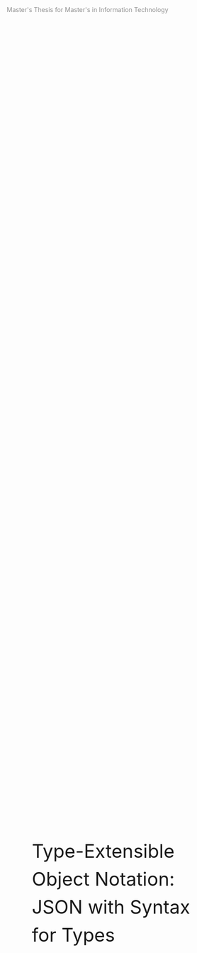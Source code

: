 <div style="page-break-after: always">
</div>

<!--Title------------------------------>

<div style="
    display: flex;
    flex-direction: column;
    justify-content: space-between;
    width: 100%;
    height: 100vh;
">
    <div style="
        display: flex;
        justify-content: space-between;
    ">
        <div style="color: rgb(145, 145, 145)">
            Master's Thesis for Master's in Information Technology
        </div>
        <div class="name"></div>
    </div>
    <div style="
        display: flex;
        justify-content: space-between;
        align-items: center;
        padding: 1.5cm;
    ">
        <div style="
            font-size: 3em;
            line-height: 1.5em;
        ">
            Type-Extensible Object Notation:
            <br>
            JSON with Syntax for Types
        </div>
    </div>
    <div style="
        display: flex;
        justify-content: space-between;
    ">
        <i style="color: rgb(195, 195, 195)">
            https://github.com/thorlindberg/thesis
        </i>
        <div class="date"></div>
    </div>
</div>

<div style="page-break-after: always">
</div>

<!--Test-Driven Development--------->

<div style="
    display: flex;
    flex-direction: column;
    justify-content: space-between;
    width: 100%;
    height: 100vh;
">
    <div style="
        display: flex;
        justify-content: space-between;
    ">
        <div style="color: rgb(145, 145, 145)">
            Test-Driven Development
        </div>
        <div class="name"></div>
    </div>
    <div style="
        display: flex;
        justify-content: space-between;
        align-items: center;
        padding: 1.5cm;
    ">
        <div style="width: 45%">
            <div style="font-size: 2em">
                Test-Driven Development
            </div>
            <br><br>
            Testing has implications not only for the approach to implementation, but also the structure of the code itself and the overall practices surrounding projects. As each feature needs to be developed on a foundation of demonstrable necessity, the process must be divided into small enough steps for testing to be possible. The testing of a smaller component in a large codebase is referred to as <code>unit tests</code>, as each component becomes a testable <code>unit</code>.
            <br><br>
            <ul>
                <li>
                    Execution time should be short, resulting in fast testing.
                </li>
                <li>
                    Tests should be executed in isolation from each other, resulting in unordered tests.
                </li>
                <li>
                    Use production data when applicable, and ensure data is readable and understandable.
                </li>
                <li>
                    Each test should represent a component of a larger overall goal with the project.
                </li>
            </ul>
        </div>
        <img style="width: 45%" src="
            http://www.plantuml.com/plantuml/svg/ZOzFIyH03CNl-HJv02xUPLdM_oT1zBXu29tG3fqcPP8gY-ntTrgAKgoBSvlaz_BUsvjJzg5B0DP6wIbJXoaA-x5drEoD0cpDZubtK6dNgx3uNQHw13y1oxkXgdtCEaYurQGPFPDOkLJ0QVyjc_arpKSJdQVj2KwmlPmTuNMCXviSwyOtEppWTGX8w6oERx3yucOYNWP1RtWQMe5-JMRkYLf6AcNT4sFLaDHSbbTuUA2OYcwTMBUXcgAicCtpdmRt4aQBPpAxmC3ldBJlM1pDjRU_qowApWVEsFspuJdrckCoSgNYKGOkGM3F4eOkVG40
        ">
    </div>
    <div style="
        display: flex;
        justify-content: space-between;
    ">
        <i style="color: rgb(195, 195, 195)">
            A recursive test-driven development cycle
        </i>
        <div class="date"></div>
    </div>
</div>

<div style="page-break-after: always">
</div>

<div style="
    display: flex;
    flex-direction: column;
    justify-content: space-between;
    width: 100%;
    height: 100vh;
">
    <div style="
        display: flex;
        justify-content: space-between;
    ">
        <div style="color: rgb(145, 145, 145)">
            Test-Driven Development
        </div>
        <div class="name"></div>
    </div>
    <div style="
        display: flex;
        justify-content: space-between;
        align-items: center;
        padding: 1.5cm;
    ">
        <div style="width: 45%">
            <div style="font-size: 2em">
                Unit and Acceptance Testing
            </div>
            <br><br>
            Phasellus aliquet convallis arcu in aliquam. Pellentesque lectus orci, vulputate a blandit eget, pretium vel lectus. Aenean ultricies augue at elit rhoncus, quis hendrerit erat egestas. Sed sit amet efficitur sem. Pellentesque euismod, odio eu imperdiet facilisis, mi tortor mattis arcu, a tincidunt sem mauris id est. Maecenas sollicitudin eros ut bibendum sagittis. Suspendisse mattis, risus et luctus lacinia, nisl neque dictum nibh, non hendrerit orci libero non nibh. Vestibulum ante ipsum primis in faucibus orci luctus et ultrices posuere cubilia curae; Sed volutpat, ex a sodales semper, turpis mauris accumsan erat, quis malesuada tellus mi non augue.
            <br><br>
            In ultrices dictum dui, quis lacinia mauris hendrerit ac. Donec malesuada viverra elementum. Cras erat turpis, euismod eu tempus vel, cursus non neque. Sed semper tellus bibendum mi consectetur aliquet. Suspendisse interdum auctor turpis sed ultrices. Vestibulum sollicitudin nisi at tellus dictum auctor vel sit amet tellus.
        </div>
        <img style="width: 45%" src="">
    </div>
    <div style="
        display: flex;
        justify-content: space-between;
    ">
        <i style="color: rgb(195, 195, 195)">
        </i>
        <div class="date"></div>
    </div>
</div>

<div style="page-break-after: always">
</div>

<div style="
    display: flex;
    flex-direction: column;
    justify-content: space-between;
    width: 100%;
    height: 100vh;
">
    <div style="
        display: flex;
        justify-content: space-between;
    ">
        <div style="color: rgb(145, 145, 145)">
            Test-Driven Development
        </div>
        <div class="name"></div>
    </div>
    <div style="
        display: flex;
        justify-content: space-between;
        align-items: center;
        padding: 1.5cm;
    ">
        <div>
            <img style="height: 40%" src="
                http://www.plantuml.com/plantuml/svg/vP5FImCn4CNl-HGXNWksXoAK8aK5mOCUFBezJ3VPRZH_IZ9HY-ntTzCE2zNGaoB5m2xPlD_BpBvPH8I0oHgstpr7xnYRHzmQTSdorus6TG3BFnZlrnNKBxV19oUllV61Om0NDn2Kmvtkl5I4bl2tLgCQr5QlMzC_E3ZAhhEcaVM579YExTyTcvzJfsn_WqXEOnGp_ZJ0XrUBLp1QzW26f4Q7KgEKNFMbUrNWTgDu9IIWgWHl8NBjTbOUMmXAyhl7XtjUPIu3KjK60g3sBhjyMfd-M7mfaECKC-heGD5EOq4XDNT1QddbDZ91bKKHxDYtan4hrOAStvALlUJvoMGfKQaQI0QvRxZLqGBMRNzAUCIWtVel8dN9hbIWkaMI6izm9IRZIfnc_bOxRPCzvVmduoCO_H-DwMId1E__P4hJ8nIbGBES_kemQRTa7MCBvMGESxT9rdm2
            ">
            <img style="height: 40%" src="
                http://www.plantuml.com/plantuml/svg/xL9Dgzim4BphLmZr-g3nUuT2UPJG5leZwXvaQnshrOUHLabDyN_lAdO4AJRfgL0IGOAqEzePZMSVKGPCrh1vzprwnzXhnD701vPFdxKy16dvByPfVPJjZo_19wS-UUC3no1T76G0X-U-ymeMw1hyr6k4qktreJVqmt9Z_TQRhbFjErKm4vl_9_RwTb7AvWaYEOrHlETV2_Xwj3XAenK1EcaYF5ttEW3L43UrXNRaXsk1-uxZE02lXP88jU2zZ7m8Ve208rMjTzXJcN1MHoknxK5ThaGCsXrg8VvWoiOIIz5M5l5gNEtaTPPGkgk8J9prksGR28LtTTPOHcs3e9F9P4NL9d3Q9fdTkKrZwTassKppT0CfVrwGpzkAsArgKRvciIo2D-qb51HpDzuiQb7jQY7Ojf1oAdB-SMfF6djEqrE6xgZGWF4dldmFgbMFyDvbU7V_JMgh5wh8nX-1B_xculCZjtUPs-hbxu9RTj_OnDWUdChnE6-IDRy1
            ">
        </div>
    </div>
    <div style="
        display: flex;
        justify-content: space-between;
    ">
        <i style="color: rgb(195, 195, 195)">
            Unit tests for type declarations (top) and type instances (bottom)
        </i>
        <div class="date"></div>
    </div>
</div>

<div style="page-break-after: always">
</div>

<!--Type Semantics------------------->

<div style="
    display: flex;
    flex-direction: column;
    justify-content: space-between;
    width: 100%;
    height: 100vh;
">
    <div style="
        display: flex;
        justify-content: space-between;
    ">
        <div style="color: rgb(145, 145, 145)">
            Type Semantics
        </div>
        <div class="name"></div>
    </div>
    <div style="
        display: flex;
        justify-content: space-between;
        align-items: center;
        padding: 1.5cm;
    ">
        <div style="width: 45%">
            <div style="font-size: 2em">
                Type Semantics
            </div>
            <br><br>
            This project contributes to existing implementations of the JSON specification by proposing a grammar for explicit and extensible typing of values. This proposal is phrased as the <code>Type-Extensibe Object Notation</code> (TXON) which is a format that conforms completely to the JSON specification, and as such it maintains full compatibility with existing JSON encoders and decoders. The TXON format is paired with the <code>TXON.js</code> library written in JavaScript, to validate the functional implementation and its use in a data structure, by checking conformance to its embedded type system.
            <br><br>
            A TXON data structure must contain an "init" and "data" property to be validated, but this is not expected to cause issue as JSON structures typically branch from a "data" property at the root node. As such the format is extensibly adding information on types, while maintaining as much of the original structure as possible.
        </div>
        <div style="width: 45%">
            <img src="
                http://www.plantuml.com/plantuml/svg/RP112i8m44NtSueXQy6DAobILF02Nc1ieeqsIPbCaIAzkqbQHC79vcV-VtoOEWgn3Aw3MTrZy01LbB4pEyY_ewKRayCNO9ezDOyJXy7hG-W2ep3vs1CRByNtGPib-Y_-RAsOuaumGRLUUc0cLEvJsyGhJK95uTSe5xoqQRrP_UwrYGtRNcp1rRarMA8OhkX6l5XEs0UP83-eZTUvi8XqWJS0
            ">
            <img src="
                http://www.plantuml.com/plantuml/svg/TP51JiD034NtFeKrwmeshAeALO341RY0cp5aeB4ZZok8KEvEPrf57PKw6qVlVxrOsMOdyy-i0h39Fktv4ShRIw8Fem5_0O_pHDtNg-b1uhFkrT2D98zaB5wvQEHpzB_uTv-SAvrXXitzsGEdHl0VbR0-zaEIv7N3Ymbo67PiTv6S6xW4Eig5X475-z3m6PPj1KiXajErvxR0fx6GvajMrx6JVuqF3IhYHiEvipHwgbU7jvwn5b7VSPXmb-poY1dA0rkMMFxB7m00
            ">
        </div>
    </div>
    <div style="
        display: flex;
        justify-content: space-between;
    ">
        <i style="color: rgb(195, 195, 195)">
            Comparison of a TXON data structure and JSON data structure.
        </i>
        <div class="date"></div>
    </div>
</div>

<div style="page-break-after: always">
</div>

<div style="
    display: flex;
    flex-direction: column;
    justify-content: space-between;
    width: 100%;
    height: 100vh;
">
    <div style="
        display: flex;
        justify-content: space-between;
    ">
        <div style="color: rgb(145, 145, 145)">
            Type Semantics
        </div>
        <div class="name"></div>
    </div>
    <div style="
        display: flex;
        justify-content: space-between;
        align-items: center;
        padding: 1.5cm;
    ">
        <img src="
            http://www.plantuml.com/plantuml/svg/pLJ1JiCm3BtdAwPmhU28X2Oq0H8tJjpO3gR9ja3YL8a3cr3_dMMj8hIvWvv6fLPf_9ptdcjt5Wa29MT5jtgB7eMOHjfQVIlosuE1LG0t-HAJtNK7zVjZy0dLlRS-J2W0nWQ2Hjh7qIlTGpduvzgGBj6rMQtjxgQImMTTB9UglbO5quhksOhfLQzKT2V8kJHeo80rKOUvb3S_ZfQqRNJPERrR8a_W-6XFbp5x7fcBzPpFgdYiCsXSSXcAoRtgC0Y4pT-0IYyXMSh03x1faBa9lj61jeoFCLx6-ndlYVV5Gjjgw9lK43iVBmKnN1CMiX17RE84jzGRqXYDHxR4fPoNN4Vnklv9HvspneVpNecUMm71uMmRZ0HOwoD51SDtEe8hBbdjV1EsrQyaNLfaYyHdZP0uGYel-LmY1Di6J7nHVl9Yfb7bMTWlahFV
        ">
    </div>
    <div style="
        display: flex;
        justify-content: space-between;
    ">
        <i style="color: rgb(195, 195, 195)">
            Type Semantics from the Proposal
        </i>
        <div class="date"></div>
    </div>
</div>

<div style="page-break-after: always">
</div>

<div style="
    display: flex;
    flex-direction: column;
    justify-content: space-between;
    width: 100%;
    height: 100vh;
">
    <div style="
        display: flex;
        justify-content: space-between;
    ">
        <div style="color: rgb(145, 145, 145)">
            Type Semantics
        </div>
        <div class="name"></div>
    </div>
    <div style="
        display: flex;
        justify-content: space-between;
        align-items: center;
        padding: 1.5cm;
    ">
        <div style="width: 45%">
            <div style="font-size: 2em">
                Relational Type
            </div>
            <br><br>
            Phasellus aliquet convallis arcu in aliquam. Pellentesque lectus orci, vulputate a blandit eget, pretium vel lectus. Aenean ultricies augue at elit rhoncus, quis hendrerit erat egestas. Sed sit amet efficitur sem. Pellentesque euismod, odio eu imperdiet facilisis, mi tortor mattis arcu, a tincidunt sem mauris id est. Maecenas sollicitudin eros ut bibendum sagittis. Suspendisse mattis, risus et luctus lacinia, nisl neque dictum nibh, non hendrerit orci libero non nibh. Vestibulum ante ipsum primis in faucibus orci luctus et ultrices posuere cubilia curae; Sed volutpat, ex a sodales semper, turpis mauris accumsan erat, quis malesuada tellus mi non augue.
            <br><br>
            In ultrices dictum dui, quis lacinia mauris hendrerit ac. Donec malesuada viverra elementum. Cras erat turpis, euismod eu tempus vel, cursus non neque. Sed semper tellus bibendum mi consectetur aliquet. Suspendisse interdum auctor turpis sed ultrices. Vestibulum sollicitudin nisi at tellus dictum auctor vel sit amet tellus.
        </div>
        <div style="width: 45%">
<pre><code>{
    "init": {
        "location": {
            "chargePoints": [{
                "id": "string",
                "connectors": [{
                    "id": "string",
                    "connectorNo": "string",
                    "displayId": "string",
                    "name": "string",
                    "kW": "number",
                    "speed": "string"
                }]
            }]
        }
    }
}</code></pre>
            <img src="
                http://www.plantuml.com/plantuml/svg/bPB1IWCn48RlynGXPy6x52agY1Vnva4yZCdGZjsTMIPJfCY-kxjjaQ0Hsxab__Vdos6MnT7ylQW0B8hlEhg6-NJ7k3BimoU4QMumRUvDjv9ljLCBRYXbG2FnVIwQwOYsy8yrE-tJ4KPON1uzS6X45lPuLVLZfmcTLUhRGvBMQ2jwKXOlK_e2uSTKVDtZFD6nkB6iuaMRIIf2oTLQBxSDvvlQnaSzlPIv31tk7ixm2FPqEhrvdbdPzcza_x5b8Ae_yYSzDfDN-CK5Q0FZzmB1aYJFI_e5
            ">
        </div>
    </div>
    <div style="
        display: flex;
        justify-content: space-between;
    ">
        <i style="color: rgb(195, 195, 195)">
            Current and alternative implementation of relational type declarations.
        </i>
        <div class="date"></div>
    </div>
</div>

<div style="page-break-after: always">
</div>

<div style="
    display: flex;
    flex-direction: column;
    justify-content: space-between;
    width: 100%;
    height: 100vh;
">
    <div style="
        display: flex;
        justify-content: space-between;
    ">
        <div style="color: rgb(145, 145, 145)">
            Type Semantics
        </div>
        <div class="name"></div>
    </div>
    <div style="
        display: flex;
        justify-content: space-between;
        align-items: center;
        padding: 1.5cm;
    ">
        <div style="width: 45%">
            <div style="font-size: 2em">
                Regular Expression (RegEx)
            </div>
            <br><br>
            Phasellus aliquet convallis arcu in aliquam. Pellentesque lectus orci, vulputate a blandit eget, pretium vel lectus. Aenean ultricies augue at elit rhoncus, quis hendrerit erat egestas. Sed sit amet efficitur sem. Pellentesque euismod, odio eu imperdiet facilisis, mi tortor mattis arcu, a tincidunt sem mauris id est. Maecenas sollicitudin eros ut bibendum sagittis. Suspendisse mattis, risus et luctus lacinia, nisl neque dictum nibh, non hendrerit orci libero non nibh. Vestibulum ante ipsum primis in faucibus orci luctus et ultrices posuere cubilia curae; Sed volutpat, ex a sodales semper, turpis mauris accumsan erat, quis malesuada tellus mi non augue.
            <br><br>
            In ultrices dictum dui, quis lacinia mauris hendrerit ac. Donec malesuada viverra elementum. Cras erat turpis, euismod eu tempus vel, cursus non neque. Sed semper tellus bibendum mi consectetur aliquet. Suspendisse interdum auctor turpis sed ultrices. Vestibulum sollicitudin nisi at tellus dictum auctor vel sit amet tellus.
        </div>
        <img style="width: 45%" src="">
    </div>
    <div style="
        display: flex;
        justify-content: space-between;
    ">
        <i style="color: rgb(195, 195, 195)">
            RegEx in Swift 5.7: https://github.com/apple/swift-evolution/blob/main/proposals/0350-regex-type-overview.md
        </i>
        <div class="date"></div>
    </div>
</div>

<div style="page-break-after: always">
</div>

<div style="
    display: flex;
    flex-direction: column;
    justify-content: space-between;
    width: 100%;
    height: 100vh;
">
    <div style="
        display: flex;
        justify-content: space-between;
    ">
        <div style="color: rgb(145, 145, 145)">
            Type Semantics
        </div>
        <div class="name"></div>
    </div>
    <div style="
        display: flex;
        justify-content: space-between;
        align-items: center;
        padding: 1.5cm;
    ">
        <div style="width: 45%">
            <div style="font-size: 2em">
                Optional Type
            </div>
            <br><br>
            Phasellus aliquet convallis arcu in aliquam. Pellentesque lectus orci, vulputate a blandit eget, pretium vel lectus. Aenean ultricies augue at elit rhoncus, quis hendrerit erat egestas. Sed sit amet efficitur sem. Pellentesque euismod, odio eu imperdiet facilisis, mi tortor mattis arcu, a tincidunt sem mauris id est. Maecenas sollicitudin eros ut bibendum sagittis. Suspendisse mattis, risus et luctus lacinia, nisl neque dictum nibh, non hendrerit orci libero non nibh. Vestibulum ante ipsum primis in faucibus orci luctus et ultrices posuere cubilia curae; Sed volutpat, ex a sodales semper, turpis mauris accumsan erat, quis malesuada tellus mi non augue.
            <br><br>
            In ultrices dictum dui, quis lacinia mauris hendrerit ac. Donec malesuada viverra elementum. Cras erat turpis, euismod eu tempus vel, cursus non neque. Sed semper tellus bibendum mi consectetur aliquet. Suspendisse interdum auctor turpis sed ultrices. Vestibulum sollicitudin nisi at tellus dictum auctor vel sit amet tellus.
        </div>
        <div style="width: 45%">
<pre><code>{
    "init": {
        "type": {
            "required": "string", "optional?": "string"
        }
    },
    "data": {
        "type": {
            "required": "Hello, World!"
        }
    }
}</code></pre>
            <img src="
                http://www.plantuml.com/plantuml/svg/bP31JiGm34Jl_egGSoNkg88AaE0FE5l4Ae5W5ySLgbRvzssRQjNLxcLpoymRZ-Kk6wfzPs60DjkKw16Mtsl4Nl7N7S3Dxna_VzvKHWulaaITAN8UK8bjzLa2RUWr_Fyh6grkWGBj_TO3DU4ZH_CFkxotQQ2zKbMblp4gXTdnsJHoxvjpGWQBmfYUTiY9A7M36l413MyjVQUKf74VeYdSNGo60j0HX-LyHm00
            ">
        </div>
    </div>
    <div style="
        display: flex;
        justify-content: space-between;
    ">
        <i style="color: rgb(195, 195, 195)">
        </i>
        <div class="date"></div>
    </div>
</div>

<div style="page-break-after: always">
</div>

<div style="
    display: flex;
    flex-direction: column;
    justify-content: space-between;
    width: 100%;
    height: 100vh;
">
    <div style="
        display: flex;
        justify-content: space-between;
    ">
        <div style="color: rgb(145, 145, 145)">
            Type Semantics
        </div>
        <div class="name"></div>
    </div>
    <div style="
        display: flex;
        justify-content: space-between;
        align-items: center;
        padding: 1.5cm;
    ">
        <div style="width: 45%">
            <div style="font-size: 2em">
                Enumerated Type
            </div>
            <br><br>
            Phasellus aliquet convallis arcu in aliquam. Pellentesque lectus orci, vulputate a blandit eget, pretium vel lectus. Aenean ultricies augue at elit rhoncus, quis hendrerit erat egestas. Sed sit amet efficitur sem. Pellentesque euismod, odio eu imperdiet facilisis, mi tortor mattis arcu, a tincidunt sem mauris id est. Maecenas sollicitudin eros ut bibendum sagittis. Suspendisse mattis, risus et luctus lacinia, nisl neque dictum nibh, non hendrerit orci libero non nibh. Vestibulum ante ipsum primis in faucibus orci luctus et ultrices posuere cubilia curae; Sed volutpat, ex a sodales semper, turpis mauris accumsan erat, quis malesuada tellus mi non augue.
            <br><br>
            In ultrices dictum dui, quis lacinia mauris hendrerit ac. Donec malesuada viverra elementum. Cras erat turpis, euismod eu tempus vel, cursus non neque. Sed semper tellus bibendum mi consectetur aliquet. Suspendisse interdum auctor turpis sed ultrices. Vestibulum sollicitudin nisi at tellus dictum auctor vel sit amet tellus.
        </div>
        <div style="width: 45%">
<pre><code>{
    "init": {
        "date": {
            "month": {
                "type": "string",
                "case": [
                    "january", "february", "march"
                ]
            }
        }
    },
    "data": {
        "date": {
            "month": "january"
        }
    }
}</code></pre>
            <img src="
                http://www.plantuml.com/plantuml/svg/bP5DJiGm38NtFaNaTINsQ8H6WCGX61QcCTCCKsVak48Lojtflrhe1g-SzxwNnF8n6QbTKXI0GxBsoW_Gdvu3dPLgzmskgqSgFryqDkAVuZMgCoL9Dr8M6to9dYTq3_-gWl7WPiXmk9lUWJ61GOBX_IgFdepNogZMKQnQv8rrGcjlVCBEnMGQv8p57bLI6gbNS3k55vA6jCN2uGU_wzpNf6M5Vo9l6oN3jii5pCFGVyPRFl7xFiW0HnRVx-S7
            ">
        </div>
    </div>
    <div style="
        display: flex;
        justify-content: space-between;
    ">
        <i style="color: rgb(195, 195, 195)">
        </i>
        <div class="date"></div>
    </div>
</div>

<div style="page-break-after: always">
</div>

<!--Script---------------------------->

<script>

    var names = document.querySelectorAll(".name");
    for (var i = 0; i < names.length; i++) {
        names[i].style.color = "rgb(195, 195, 195)"
        names[i].innerHTML = "Type-Extensible Object Notation: JSON with Syntax for Types"
    }

    var dates = document.querySelectorAll(".date");
    for (var i = 0; i < dates.length; i++) {
        dates[i].style.color = "rgb(195, 195, 195)"
        dates[i].innerHTML = `${new Date().toLocaleString('en-US', {month: 'long'})} ${new Date().getDate()}. ${new Date().getFullYear()}`
    }

</script>